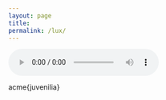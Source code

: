 ```yaml
---
layout: page
title:  
permalink: /lux/
---
```


<audio controls>
  <source src="{{site.url}}/assets/waiting2.mp3" type="audio/mpeg">
</audio>  

acme{juvenilia}
